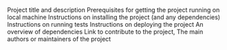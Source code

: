 Project title and description 
Prerequisites for getting the project running on local machine 
Instructions on installing the project (and any dependencies) 
Instructions on running tests 
Instructions on deploying the project 
An overview of dependencies 
Link to contribute to the project,
The main authors or maintainers of the project
